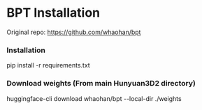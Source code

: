 # BPT Installation

Original repo: https://github.com/whaohan/bpt


### Installation
pip install -r requirements.txt

### Download weights (From main Hunyuan3D2 directory)
huggingface-cli download whaohan/bpt --local-dir ./weights